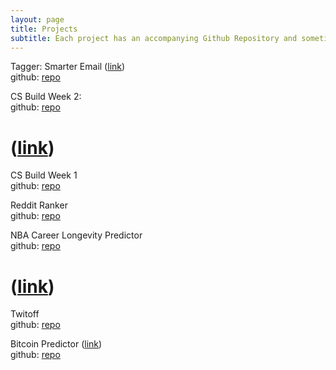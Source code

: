 ```yaml
---
layout: page
title: Projects
subtitle: Each project has an accompanying Github Repository and sometimes the link to the application.
---
```


Tagger: Smarter Email ([link](https://tagger-fe-revert.now.sh/))  
github: [repo](https://github.com/SamH3pn3r/tagger-ds)  

CS Build Week 2:  
github: [repo](https://github.com/Computer-Science-Build-Week-2/CS-Build-Week-2/tree/testing) 
# ([link](https://flask-rpg.com/)) 
CS Build Week 1   
github: [repo](https://github.com/SamH3pn3r/CS-Build-Week-1-Flask)  

Reddit Ranker  
github: [repo](https://github.com/Build-Week-Post-Here/DS) 

NBA Career Longevity Predictor  
github: [repo](https://github.com/samuelhepner/DS/tree/patch-1)  
# ([link](https://twitoff-samh3pn3r.herokuapp.com/))
Twitoff   
github: [repo](https://github.com/SamH3pn3r/TwitOff)  

Bitcoin Predictor ([link](https://bitcoin-predictor.herokuapp.com/))  
github: [repo](https://github.com/SamH3pn3r/bitcoin-prediction)
